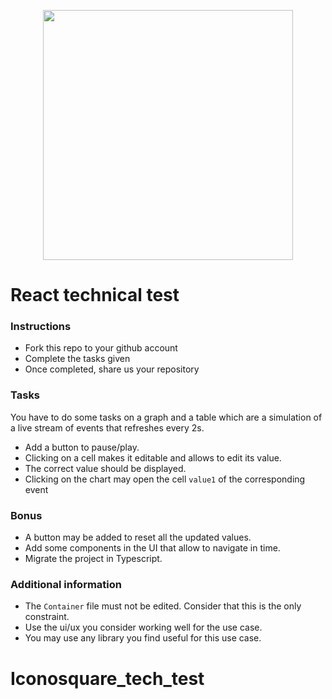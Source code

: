 <p align="center">
    <img align="center" src="https://www.leslivresblancs.fr/sites/default/files/iconosquare-logo.png" style="width: 400px">
</p>

# React technical test

### Instructions

- Fork this repo to your github account
- Complete the tasks given
- Once completed, share us your repository

### Tasks

You have to do some tasks on a graph and a table which are a simulation of a live stream of events that refreshes every 2s. 

- Add a button to pause/play.
- Clicking on a cell makes it editable and allows to edit its value.
- The correct value should be displayed.
- Clicking on the chart may open the cell `value1` of the corresponding event

### Bonus

- A button may be added to reset all the updated values.
- Add some components in the UI that allow to navigate in time.
- Migrate the project in Typescript.

### Additional information
- The `Container` file must not be edited. Consider that this is the only constraint.
- Use the ui/ux you consider working well for the use case.
- You may use any library you find useful for this use case.
# Iconosquare_tech_test
